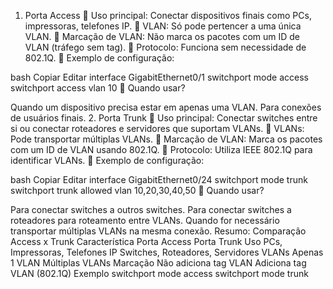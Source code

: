 1. Porta Access
🔹 Uso principal: Conectar dispositivos finais como PCs, impressoras, telefones IP.
🔹 VLAN: Só pode pertencer a uma única VLAN.
🔹 Marcação de VLAN: Não marca os pacotes com um ID de VLAN (tráfego sem tag).
🔹 Protocolo: Funciona sem necessidade de 802.1Q.
🔹 Exemplo de configuração:

bash
Copiar
Editar
interface GigabitEthernet0/1
 switchport mode access
 switchport access vlan 10
🔹 Quando usar?

Quando um dispositivo precisa estar em apenas uma VLAN.
Para conexões de usuários finais.
2. Porta Trunk
🔹 Uso principal: Conectar switches entre si ou conectar roteadores e servidores que suportam VLANs.
🔹 VLANs: Pode transportar múltiplas VLANs.
🔹 Marcação de VLAN: Marca os pacotes com um ID de VLAN usando 802.1Q.
🔹 Protocolo: Utiliza IEEE 802.1Q para identificar VLANs.
🔹 Exemplo de configuração:

bash
Copiar
Editar
interface GigabitEthernet0/24
 switchport mode trunk
 switchport trunk allowed vlan 10,20,30,40,50
🔹 Quando usar?

Para conectar switches a outros switches.
Para conectar switches a roteadores para roteamento entre VLANs.
Quando for necessário transportar múltiplas VLANs na mesma conexão.
Resumo: Comparação Access x Trunk
Característica	Porta Access	Porta Trunk
Uso	PCs, Impressoras, Telefones IP	Switches, Roteadores, Servidores
VLANs	Apenas 1 VLAN	Múltiplas VLANs
Marcação	Não adiciona tag VLAN	Adiciona tag VLAN (802.1Q)
Exemplo	switchport mode access	switchport mode trunk
